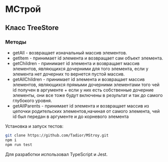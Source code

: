 # МСтрой

## Класс TreeStore

### Методы

- getAll - возвращает изначальный массив элементов.
- getItem - принимает id элемента и возвращает сам объект элемента.
- getChildren - принимает id элемента и возвращает массив элементов, являющихся дочерними для того элемента, если у элемента нет дочерних то вернется пустой массив.
- getAllChildren - принимает id элемента и возвращает массив элементов, являющихся прямыми дочерними элементами того чей id получен в аргументе + если у них есть собственные дочерние элементы, они все тоже будут включены в результат и так до самого глубокого уровня.
- getAllParents - принимает id элемента и возвращает массив из цепочки родительских элементов,начиная от самого элемента, чей id был передан в аргументе и до корневого элемента

Установка и запуск тестов:

```sh
git clone https://github.com/Tadior/MStroy.git
npm i
npm run test
```

Для разработки использовал TypeScript и Jest.
